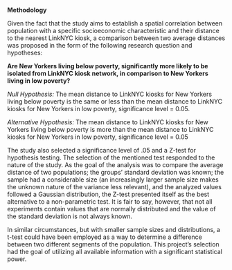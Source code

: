 **Methodology** 

Given the fact that the study aims to establish a spatial correlation between population with a specific socioeconomic characteristic and their distance to the nearest LinkNYC kiosk, a comparison between two average distances was proposed in the form of the following research question and hypotheses:

**Are New Yorkers living below poverty, significantly more likely to be isolated from LinkNYC kiosk network, in comparison to New Yorkers living in low poverty?**

*Null Hypothesis:*
The mean distance to LinkNYC kiosks for New Yorkers living below poverty is the same or less than the mean distance to LinkNYC kiosks for New Yorkers in low poverty, significance level = 0.05.

*Alternative Hypothesis:*
The mean distance to LinkNYC kiosks for New Yorkers living below poverty is more than the mean distance to LinkNYC kiosks for New Yorkers in low poverty, significance level = 0.05

The study also selected a significance level of .05 and a Z-test for hypothesis testing. The selection of the mentioned test responded to the nature of the study. As the goal of the analysis was to compare the average distance of two populations; the groups’ standard deviation was known; the sample had a considerable size (an increasingly larger sample size makes the unknown nature of the variance less relevant), and the analyzed values followed a Gaussian distribution, the Z-test presented itself as the best alternative to a non-parametric test. It is fair to say, however, that not all experiments contain values that are normally distributed and the value of the standard deviation is not always known. 

In similar circumstances, but with smaller sample sizes and distributions, a t-test could have been employed as a way to determine a difference between two different segments of the population. This project’s selection had the goal of utilizing all available information with a significant statistical power. 
